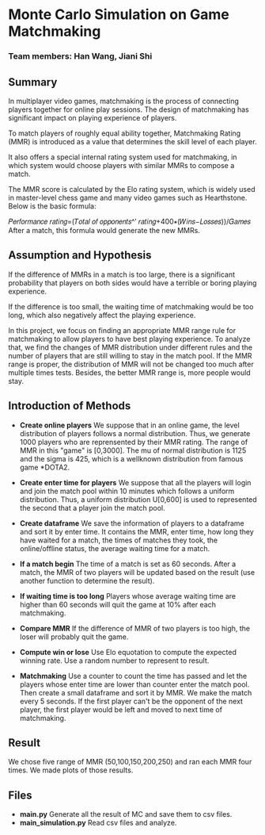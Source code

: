 # Monte Carlo Simulation on Game Matchmaking

### Team members: Han Wang, Jiani Shi

## Summary

In multiplayer video games, matchmaking is the process of connecting players together for online play sessions. The design of matchmaking has significant impact on playing experience of players.

To match players of roughly equal ability together, Matchmaking Rating (MMR) is introduced as a value that determines the skill level of each player.

It also offers a special internal rating system used for matchmaking, in which system would choose players with similar MMRs to compose a match. 

The MMR score is calculated by the Elo rating system, which is widely used in master-level chess game and many video games such as Hearthstone. Below is the basic formula:

𝑃𝑒𝑟𝑓𝑜𝑟𝑚𝑎𝑛𝑐𝑒 𝑟𝑎𝑡𝑖𝑛𝑔=(𝑇𝑜𝑡𝑎𝑙 𝑜𝑓 𝑜𝑝𝑝𝑜𝑛𝑒𝑛𝑡𝑠^′ 𝑟𝑎𝑡𝑖𝑛𝑔+400∗(𝑊𝑖𝑛𝑠−𝐿𝑜𝑠𝑠𝑒𝑠))/𝐺𝑎𝑚𝑒𝑠
After a match, this formula would generate the new MMRs.

## Assumption and Hypothesis
If the difference of MMRs in a match is too large, there is a significant probability that players on both sides would have a terrible or boring playing experience.

If the difference is too small, the waiting time of matchmaking would be too long, which also negatively affect the playing experience.

In this project, we focus on finding an appropriate MMR range rule for matchmaking to allow players to have best playing experience. To analyze that, we find the changes of MMR distribution under different rules and the number of players that are still willing to stay in the match pool. If the MMR range is proper, the distribution of MMR will not be changed too much after multiple times tests. Besides, the better MMR range is, more people would stay.

## Introduction of Methods

- __Create online players__
We suppose that in an online game, the level distribution of players follows a normal distribution. Thus, we generate 1000 players who are reprensented by their MMR rating. The range of MMR in this "game" is [0,3000]. The mu of normal distribution is 1125 and the sigma is 425, which is a wellknown distribution from famous game *DOTA2.

- __Create enter time for players__
We suppose that all the players will login and join the match pool within 10 minutes which follows a uniform distribution. Thus, a uniform distribution U[0,600] is used to represented the second that a player join the match pool.

- __Create dataframe__
We save the information of players to a dataframe and sort it by enter time. It contains the MMR, enter time, how long they have waited for a match, the times of matches they took, the online/offline status, the average waiting time for a match.

- __If a match begin__
The time of a match is set as 60 seconds. After a match, the MMR of two players will be updated based on the result (use another function to determine the result).

- __If waiting time is too long__
Players whose average waiting time are higher than 60 seconds will quit the game at 10% after each matchmaking.

- __Compare MMR__
If the difference of MMR of two players is too high, the loser will probably quit the game.

- __Compute win or lose__
Use Elo equotation to compute the expected winning rate. Use a random number to represent to result.

- __Matchmaking__
Use a counter to count the time has passed and let the players whose enter time are lower than counter enter the match pool. Then create a small dataframe and sort it by MMR. We make the match every 5 seconds. If the first player can't be the opponent of the next player, the first player would be left and moved to next time of matchmaking.

## Result
We chose five range of MMR (50,100,150,200,250) and ran each MMR four times. We made plots of those results.

## Files
- __main.py__
Generate all the result of MC and save them to csv files.
- __main_simulation.py__
Read csv files and analyze.



